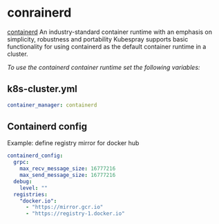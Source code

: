 # conrainerd

[containerd] An industry-standard container runtime with an emphasis on simplicity, robustness and portability
Kubespray supports basic functionality for using containerd as the default container runtime in a cluster.

_To use the containerd container runtime set the following variables:_

## k8s-cluster.yml

```yaml
container_manager: containerd
```

## Containerd config

Example: define registry mirror for docker hub

```yaml
containerd_config:
  grpc:
    max_recv_message_size: 16777216
    max_send_message_size: 16777216
  debug:
    level: ""
  registries:
    "docker.io":
      - "https://mirror.gcr.io"
      - "https://registry-1.docker.io"
```

[containerd]: https://containerd.io/
